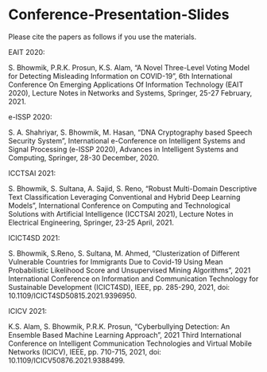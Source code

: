 # Conference-Presentation-Slides

Please cite the papers as follows if you use the materials.

EAIT 2020:

S. Bhowmik, P.R.K. Prosun, K.S. Alam, “A Novel Three-Level Voting Model for Detecting Misleading Information on COVID-19”, 6th International Conference On Emerging Applications Of Information Technology (EAIT 2020), Lecture Notes in Networks and Systems, Springer, 25-27 February, 2021.

e-ISSP 2020:

S. A. Shahriyar, S. Bhowmik, M. Hasan, “DNA Cryptography based Speech Security System”, International e-Conference on Intelligent Systems and Signal Processing (e-ISSP 2020), Advances in Intelligent Systems and Computing, Springer, 28-30 December, 2020.

ICCTSAI 2021:

S. Bhowmik, S. Sultana, A. Sajid, S. Reno, “Robust Multi-Domain Descriptive Text Classification Leveraging Conventional and Hybrid Deep Learning Models”, International Conference on Computing and Technological Solutions with Artificial Intelligence (ICCTSAI 2021), Lecture Notes in Electrical Engineering, Springer, 23-25 April, 2021.

ICICT4SD 2021:

S. Bhowmik, S.Reno, S. Sultana, M. Ahmed, “Clusterization of Different Vulnerable Countries for Immigrants Due to Covid-19 Using Mean Probabilistic Likelihood Score and Unsupervised Mining Algorithms”, 2021 International Conference on Information and Communication Technology for Sustainable Development (ICICT4SD), IEEE, pp. 285-290, 2021, doi: 10.1109/ICICT4SD50815.2021.9396950.

ICICV 2021:

K.S. Alam, S. Bhowmik, P.R.K. Prosun, “Cyberbullying Detection: An Ensemble Based Machine Learning Approach”, 2021 Third International Conference on Intelligent Communication Technologies and Virtual Mobile Networks (ICICV), IEEE, pp. 710-715, 2021, doi: 10.1109/ICICV50876.2021.9388499.
